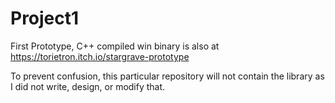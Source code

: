 # Project1
First Prototype, C++
compiled win binary is also at https://torietron.itch.io/stargrave-prototype

To prevent confusion, this particular repository will not contain the library as I did not write, design, or modify that.
